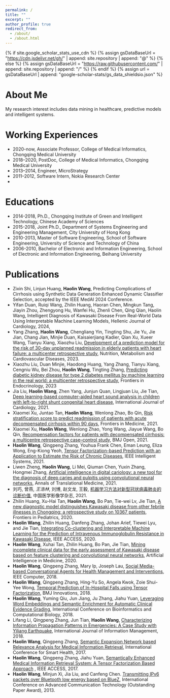 ```yaml
---
permalink: /
title: ""
excerpt: ""
author_profile: true
redirect_from: 
  - /about/
  - /about.html
---
```


{% if site.google_scholar_stats_use_cdn %}
{% assign gsDataBaseUrl = "https://cdn.jsdelivr.net/gh/" | append: site.repository | append: "@" %}
{% else %}
{% assign gsDataBaseUrl = "https://raw.githubusercontent.com/" | append: site.repository | append: "/" %}
{% endif %}
{% assign url = gsDataBaseUrl | append: "google-scholar-stats/gs_data_shieldsio.json" %}

<span class='anchor' id='about-me'></span>

# About Me
My research interest includes data mining in healthcare, predictive models and intelligent systems. 

# Working Experiences
- 2020-now, Associate Professor, College of Medical Informatics, Chongqing Medical University
- 2018–2020, PostDoc, College of Medical Informatics, Chongqing Medical University
- 2013–2014, Engineer, MicroStrategy
- 2011–2012, Software Intern, Nokia Research Center
- 
# Educations
- 2014-2018, Ph.D., Chongqing Institute of Green and Intelligent Technology, Chinese Academy of Sciences
- 2015-2018, Joint Ph.D., Department of Systems Engineering and Engineering Management, City University of Hong Kong
- 2010-2013, Master of Software Engineering, School of Software Engineering, University of Science and Technology of China
- 2006-2010, Bachelor of Electronic and Information Engineering, School of Electronic and Information Engineering, Beihang University
  
# Publications 
- Zixin Shi, Linjun Huang, **Haolin Wang**, Predicting Complications of Cirrhosis using Synthetic Data Generation Enhanced Dynamic Classifier Selection, accepted by the IEEE MedAI 2024 Conference.
- Yifan Duan, Ruiqi Wang, Zhilin Huang, Haoran Chen, Mingkun Tang, Jiayin Zhou, Zhengyong Hu, Wanfei Hu, Zhenli Chen, Qing Qian, Haolin Wang, Intelligent Diagnosis of Kawasaki Disease From Real-World Data Using Interpretable Machine Learning Models, Hellenic Journal of Cardiology, 2024, 
- Yang Zhang, **Haolin Wang**, Chengliang Yin, Tingting Shu, Jie Yu, Jie Jian, Chang Jian, Minjie Duan, Kaisaierjiang Kadier, Qian Xu, Xueer Wang, Tianyu Xiang, Xiaozhu Liu, [Development of a prediction model for the risk of 30-day unplanned readmission in elderly patients with heart failure: a multicenter retrospective study](https://www.sciencedirect.com/science/article/pii/S0939475323002338), Nutrition, Metabolism and Cardiovascular Diseases, 2023.
- Xiaozhu Liu, Duan Minjie, Haodong Huang, Yang Zhang, Tianyu Xiang, Cengniu Wu, Bei Zhou, **Haolin Wang**, Tingting Zhang, [Predicting diabetic kidney disease for type 2 diabetes mellitus by machine learning in the real world: a multicenter retrospective study](https://www.ncbi.nlm.nih.gov/pmc/articles/PMC10352831/), Frontiers in Endocrinology, 2023
- Jia Liu, **Haolin Wang**, Zhen Yang, Junjun Quan, Lingjuan Liu, Jie Tian, [Deep learning-based computer-aided heart sound analysis in children with left-to-right shunt congenital heart disease](https://www.internationaljournalofcardiology.com/article/S0167-5273(21)02004-0/fulltext ), International Journal of Cardiology, 2021.
- Xiaomei Xu, Juntao Tan, **Haolin Wang**, Wenlong Zhao, Bo Qin, [Risk stratification score to predict readmission of patients with acute decompensated cirrhosis within 90 days](https://www.frontiersin.org/articles/10.3389/fmed.2021.646875/full), Frontiers in Medicine, 2021.
- Xiaomei Xu, **Haolin Wang**, Wenlong Zhao, Yong Wang, Jiayue Wang, Bo Qin, [Recompensation factors for patients with decompensated cirrhosis: a multicentre retrospective case–control study](https://bmjopen.bmj.com/content/11/6/e043083 ), BMJ Open, 2021.
- **Haolin Wang**, Qingpeng Zhang, Youhua Frank Chen, Eman Leung, Eliza Wong, Eng-Kiong Yeoh, [Tensor Factorization-based Prediction with an Application to Estimate the Risk of Chronic Diseases](https://ieeexplore.ieee.org/document/9395205/ ), IEEE Intelligent Systems, 2021.
- Liwen Zheng, **Haolin Wang**, Li Mei, Qiuman Chen, Yuxin Zhang, Hongmei Zhang, [Artificial intelligence in digital cariology: a new tool for the diagnosis of deep caries and pulpitis using convolutional neural networks](https://atm.amegroups.com/article/view/68260/html), Annals of Translational Medicine, 2021.
- 刘巧, 曾燕, *王浩林*, 刘博, 赵文龙, 王毅, [机器学习方法对新型冠状病毒肺炎的诊断价值](https://zyyz.cbpt.cnki.net/WKA3/WebPublication/paperDigest.aspx?paperID=e7682237-fbeb-4ca7-89c8-ee5358e3fc8a), 中国医学影像学杂志, 2021.
- Zhilin Huang, Xu-Hai Tan, **Haolin Wang**, Bo Pan, Tie-wei Lv, Jie Tian, [A new diagnostic model distinguishes Kawasaki disease from other febrile illnesses in Chongqing: a retrospective study on 10367 patients](https://www.frontiersin.org/articles/10.3389/fped.2020.533759/full), Frontiers in Pediatrics, 2020.
- **Haolin Wang**, Zhilin Huang, Danfeng Zhang, Johan Arief, Tiewei Lyu, and Jie Tian, [Integrating Co-clustering and Interpretable Machine Learning for the Prediction of Intravenous Immunoglobulin Resistance in Kawasaki Disease](https://ieeexplore.ieee.org/document/9097874), IEEE ACCESS, 2020.
- **Haolin Wang**, Xuhai Tan, Zhilin Huang, Bo Pan, Jie Tian, [Mining incomplete clinical data for the early assessment of Kawasaki disease based on feature clustering and convolutional neural networks](https://www.sciencedirect.com/science/article/pii/S0933365719307602), Artificial Intelligence in Medicine, 2020.
- **Haolin Wang**, Qingpeng Zhang, Mary Ip, Joseph Lau, [Social Media-based Conversational Agents for Health Management and Interventions](https://ieeexplore.ieee.org/document/8436412), IEEE Computer, 2018.
- **Haolin Wang**, Qingpeng Zhang, Hing-Yu So, Angela Kwok, Zoie Shui-Yee Wong, [Temporal Prediction of In-Hospital Falls using Tensor Factorization](https://innovations.bmj.com/content/4/2/75), BMJ Innovations, 2018.
- **Haolin Wang**, Yuming Qiu, Jun Jiang, Ju Zhang, Jiahu Yuan, [Leveraging Word Embeddings and Semantic Enrichment for Automatic Clinical Evidence Grading](https://dl.acm.org/doi/abs/10.1145/3194480.3194492), International Conference on Bioinformatics and Computational Biology, 2018.
- Lifang Li, Qingpeng Zhang, Jun Tian, **Haolin Wang**, [Characterizing Information Propagation Patterns in Emergencies: A Case Study with Yiliang Earthquake](https://www.sciencedirect.com/science/article/pii/S0268401217300051), International Journal of Information Management, 2018.
- **Haolin Wang**, Qingpeng Zhang, [Semantic Expansion Network based Relevance Analysis for Medical Information Retrieval](https://link.springer.com/chapter/10.1007/978-3-319-67964-8_27), International Conference for Smart Health, 2017.
- **Haolin Wang**, Qingpeng Zhang, Jiahu Yuan, [Semantically Enhanced Medical Information Retrieval System: A Tensor Factorization Based Approach](https://ieeexplore.ieee.org/document/7912400) , IEEE ACCESS, 2017.
- **Haolin Wang**, Minjun Xi, Jia Liu, and Canfeng Chen. [Transmitting IPv6 packets over Bluetooth low energy based on BlueZ](https://ieeexplore.ieee.org/document/6488142), International Conference on Advanced Communication Technology (Outstanding Paper Award), 2013.

